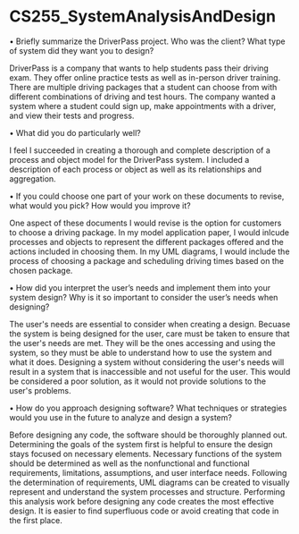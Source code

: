 # CS255_SystemAnalysisAndDesign

  • Briefly summarize the DriverPass project. Who was the client? What type of system did they want you to design?

DriverPass is a company that wants to help students pass their driving exam. They offer online practice tests as well as in-person
driver training. There are multiple driving packages that a student can choose from with different combinations of driving and test hours.
The company wanted a system where a student could sign up, make appointments with a driver, and view their tests and progress.


  • What did you do particularly well?

I feel I succeeded in creating a thorough and complete description of a process and object model for the DriverPass system. I included a description of
each process or object as well as its relationships and aggregation.


  • If you could choose one part of your work on these documents to revise, what would you pick? How would you improve it?

One aspect of these documents I would revise is the option for customers to choose a driving package. In my model application paper, I would inlcude
processes and objects to represent the different packages offered and the actions included in choosing them. In my UML diagrams, I would include the
process of choosing a package and scheduling driving times based on the chosen package.


  • How did you interpret the user’s needs and implement them into your system design? Why is it so important to consider the user’s needs when designing?

The user's needs are essential to consider when creating a design. Becuase the system is being designed for the user, care must be taken to ensure that the
user's needs are met. They will be the ones accessing and using the system, so they must be able to understand how to use the system and what it does.
Designing a system without considering the user's needs will result in a system that is inaccessible and not useful for the user. This would be considered
a poor solution, as it would not provide solutions to the user's problems.


  • How do you approach designing software? What techniques or strategies would you use in the future to analyze and design a system?

Before designing any code, the software should be thoroughly planned out. Determining the goals of the system first is helpful to ensure the design stays
focused on necessary elements. Necessary functions of the system should be determined as well as the nonfunctional and functional requirements,
limitations, assumptions, and user interface needs. Following the determination of requirements, UML diagrams can be created to visually represent and
understand the system processes and structure. Performing this analysis work before designing any code creates the most effective design. It is easier to
find superfluous code or avoid creating that code in the first place.

